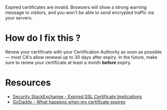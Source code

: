 Expired certificates are invalid. Browsers will show a strong warning message to visitors, and you won't be able to send encrypted traffic via your servers.

# How do I fix this ?

Renew your certificate with your Certification Authority as soon as possible — most CA's allow renewal up to 30 days after expiry. In the future, make sure to renew your certificate at least a month **before** expiry.

# Resources

* [Security StackExchange - Expired SSL Certificate Implications](http://security.stackexchange.com/questions/8394/expired-ssl-certificate-implications/8400)
* [GoDaddy - What happens when my certificate expires](https://za.godaddy.com/help/what-happens-when-my-certificate-expires-559)
